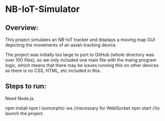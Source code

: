 # NB-IoT-Simulator

## Overview:
This project simulates an NB-IoT tracker and displays a moving map GUI depicting the movements of an asset-tracking device.

The project was initially too large to port to GitHub (whole directory was over 100 files), so we only included one main file with the maing program logic, which means that there may be issues running this on other devices as there is no CSS, HTML, etc included in this.

## Steps to run:
Need Node.js.

npm install
npm i isomorphic-ws //necessary for WebSocket
npm start //to launch the project
